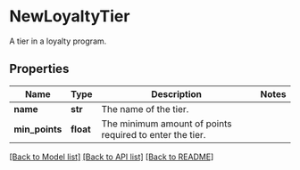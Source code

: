 # NewLoyaltyTier

A tier in a loyalty program.
## Properties
Name | Type | Description | Notes
------------ | ------------- | ------------- | -------------
**name** | **str** | The name of the tier. | 
**min_points** | **float** | The minimum amount of points required to enter the tier. | 

[[Back to Model list]](../README.md#documentation-for-models) [[Back to API list]](../README.md#documentation-for-api-endpoints) [[Back to README]](../README.md)


